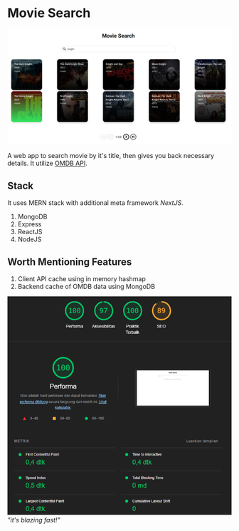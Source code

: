 # Movie Search

![Screenshot](https://raw.githubusercontent.com/adityanuar/movie_search/main/assets/movie_search.png)

A web app to search movie by it's title, then gives you back necessary details. It utilize
[OMDB API](http://omdbapi.com/).

## Stack

It uses MERN stack with additional meta framework _NextJS_.

1. MongoDB
2. Express
3. ReactJS
4. NodeJS

## Worth Mentioning Features

1. Client API cache using in memory hashmap
2. Backend cache of OMDB data using MongoDB

![it's blazing fast!](https://raw.githubusercontent.com/adityanuar/movie_search/main/assets/lighthouse.png)
_"it's blazing fast!"_
